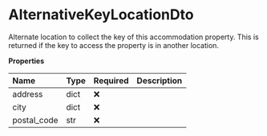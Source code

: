 # AlternativeKeyLocationDto

Alternate location to collect the key of this accommodation property.
This is returned if the key to access the property is in another location.

**Properties**

| Name        | Type | Required | Description |
| :---------- | :--- | :------- | :---------- |
| address     | dict | ❌       |             |
| city        | dict | ❌       |             |
| postal_code | str  | ❌       |             |

<!-- This file was generated by liblab | https://liblab.com/ -->
